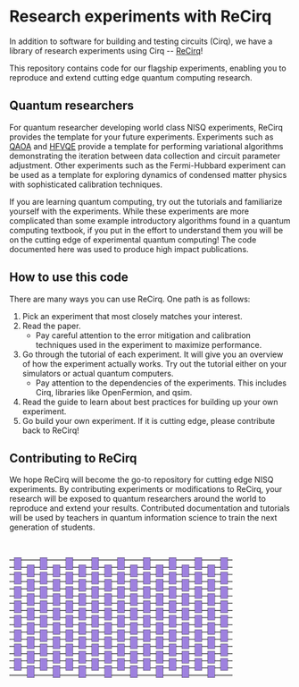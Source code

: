 # Research experiments with ReCirq

In addition to software for building and testing circuits (Cirq),
we have a library of research experiments using Cirq -- [ReCirq](https://github.com/quantumlib/ReCirq)!

This repository contains code for our flagship experiments, enabling
you to reproduce and extend cutting edge quantum computing research.

## Quantum researchers

For quantum researcher developing world class NISQ experiments, ReCirq provides the template for your future experiments.
Experiments such as [QAOA](./qaoa/index.md) and [HFVQE](./hfvqe/index.md) provide a template for performing variational
algorithms demonstrating the iteration between data collection and circuit 
parameter adjustment. Other experiments such as the Fermi-Hubbard experiment 
can be used as a template for exploring dynamics of condensed matter physics
with sophisticated calibration techniques.

If you are learning quantum computing, try out the
tutorials and familiarize yourself with the experiments. While these
experiments are more complicated than some example introductory algorithms
found in a quantum computing textbook, if you put in the effort to understand
them you will be on the cutting edge of experimental quantum computing!
The code documented here was used to produce high impact publications. 


## How to use this code

There are many ways you can use ReCirq. One path is as follows: 

 1. Pick an experiment that most closely matches your interest.
 2. Read the paper.
      - Pay careful attention to the error mitigation and calibration
        techniques used in the experiment to maximize performance.
 3. Go through the tutorial of each experiment. It will give you an overview 
    of how the experiment actually works. Try out the tutorial either on your
    simulators or actual quantum computers.
      - Pay attention to the dependencies of the experiments. This includes
        Cirq, libraries like OpenFermion, and qsim.
 4. Read the guide to learn about best practices for building up your own experiment.
 5. Go build your own experiment. If it is cutting edge, please contribute
    back to ReCirq!


## Contributing to ReCirq

We hope ReCirq will become the go-to repository for cutting edge NISQ
experiments. By contributing experiments or modifications to ReCirq, your
research will be exposed to quantum researchers around the world to reproduce
and extend your results. Contributed documentation and tutorials will be used
by teachers in quantum information science to train the next
generation of students.

<img alt="Circuit" src="./images/g3618.png" style="max-width: 400px; margin-top: 2rem;">
